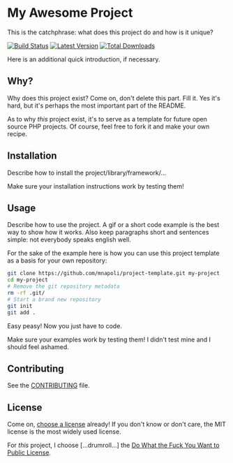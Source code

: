 # My Awesome Project

This is the catchphrase: what does this project do and how is it unique?

[![Build Status](https://img.shields.io/travis/PHP-DI/PHP-DI/master.svg?style=flat-square)](https://travis-ci.org/PHP-DI/PHP-DI)
[![Latest Version](https://img.shields.io/github/release/PHP-DI/PHP-DI.svg?style=flat-square)](https://packagist.org/packages/PHP-DI/php-di)
[![Total Downloads](https://img.shields.io/packagist/dt/PHP-DI/PHP-DI.svg?style=flat-square)](https://packagist.org/packages/PHP-DI/php-di)

Here is an additional quick introduction, if necessary.

## Why?

Why does this project exist? Come on, don't delete this part. Fill it.
Yes it's hard, but it's perhaps the most important part of the README.

As to why *this* project exist, it's to serve as a template for future open
source PHP projects. Of course, feel free to fork it and make your own recipe.

## Installation

Describe how to install the project/library/framework/…

Make sure your installation instructions work by testing them!

## Usage

Describe how to use the project. A gif or a short code example is the best
way to show how it works. Also keep paragraphs short and sentences simple: not
everybody speaks english well.

For the sake of the example here is how you can use this project template
as a basis for your own repository:

```bash
git clone https://github.com/mnapoli/project-template.git my-project
cd my-project
# Remove the git repository metadata
rm -rf .git/
# Start a brand new repository
git init
git add .
```

Easy peasy! Now you just have to code.

Make sure your examples work by testing them! I didn't test mine and I should feel ashamed.

## Contributing

See the [CONTRIBUTING](./.github/CONTRIBUTING.md) file.

## License

Come on, [choose a license](http://choosealicense.com/) already! If you don't know or don't
care, the MIT license is the most widely used license.

For *this* project, I choose […drumroll…] the [Do What the Fuck You Want to Public License](http://www.wtfpl.net/).
